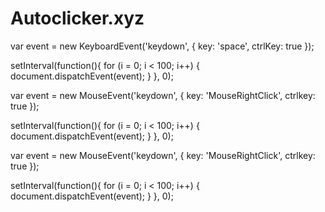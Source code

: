 # Autoclicker.xyz
var event = new KeyboardEvent('keydown', {
	key: 'space',
	ctrlKey: true
});

setInterval(function(){
	for (i = 0; i < 100; i++) {
		document.dispatchEvent(event);
	}
}, 0);

var event = new MouseEvent('keydown', {
	key: 'MouseRightClick',
	 ctrlkey: true
});

setInterval(function(){
	for (i = 0; i < 100; i++) {
		document.dispatchEvent(event);
	}
}, 0);

var event = new MouseEvent('keydown', {
	key: 'MouseRightClick',
	 ctrlkey: true
});

setInterval(function(){
	for (i = 0; i < 100; i++) {
		document.dispatchEvent(event);
	}
}, 0);
